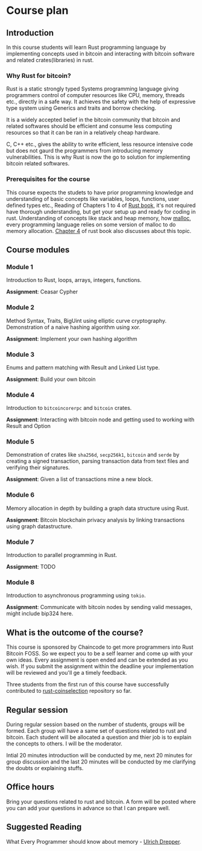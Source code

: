 # Course plan

## Introduction

In this course students will learn Rust programming language by implementing concepts used
in bitcoin and interacting with bitcoin software and related crates(libraries) in rust.

### Why Rust for bitcoin?

Rust is a static strongly typed Systems programming language giving programmers control of computer
resources like CPU, memory, threads etc., directly in a safe way.
It achieves the safety with the help of expressive type system using Generics and traits
and borrow checking.

It is a widely accepted belief in the bitcoin community that bitcoin and related softwares should
be efficient and consume less computing resources so that it can be ran in a relatively cheap hardware.

C, C++ etc., gives the ability to write efficient, less resource intensive code but does not gaurd
the programmers from introducing memory vulnerabilities. This is why Rust is now the go to solution
for implementing bitcoin related softwares.

### Prerequisites for the course

This course expects the studets to have prior programming knowledge and understanding of basic concepts
like variables, loops, functions, user defined types etc.,
Reading of Chapters 1 to 4 of [Rust book](https://doc.rust-lang.org/book/title-page.html), it's not required have thorough understanding,
but get your setup up and ready for coding in rust.
Understanding of concepts like stack and heap memory, how [malloc](https://medium.com/@rehamshipl666/understanding-memory-allocation-in-c-with-malloc-e87d32134f1b), every
programming language relies on some version of malloc to do memory allocation.
[Chapter 4](https://doc.rust-lang.org/book/ch04-01-what-is-ownership.html) of rust book also discusses about this topic.



## Course modules

### Module 1

Introduction to Rust, loops, arrays, integers, functions.

**Assignment**: Ceasar Cypher

### Module 2

Method Syntax, Traits, BigUint using elliptic curve cryptography.
Demonstration of a naive hashing algorithm using xor.

**Assignment**: Implement your own hashing algorithm

### Module 3

Enums and pattern matching with Result and Linked List type.

**Assignment**: Build your own bitcoin

### Module 4

Introduction to `bitcoincorerpc` and `bitcoin` crates.

**Assignment**: Interacting with bitcoin node and getting used to working with Result and Option

### Module 5

Demonstration of crates like `sha256d`, `secp256k1`, `bitcoin` and  `serde` by creating a signed 
transaction, parsing transaction data from text files and verifying their signatures.

**Assignment**: Given a list of transactions mine a new block.

### Module 6

Memory allocation in depth by building a graph data structure using Rust.

**Assignment**: Bitcoin blockchain privacy analysis by linking transactions using graph datastructure.

### Module 7

Introduction to parallel programming in Rust.

**Assignment**: TODO

### Module 8

Introduction to asynchronous programming using `tokio`.

**Assignment**: Communicate with bitcoin nodes by sending valid messages, might include bip324 here.

## What is the outcome of the course?

This course is sponsored by Chaincode to get more programmers into Rust Bitcoin FOSS.
So we expect you to be a self learner and come up with your own ideas. Every assignment is open ended
and can be extended as you wish. If you submit the assignment within the deadline your implementation
will be reviewed and you'll ge a timely feedback.

Three students from the first run of this course
have successfully contributed to [rust-coinselection](https://github.com/Bitshala-Incubator/rust-coinselect) repository so far.

## Regular session

During regular session based on the number of students, groups will be formed.
Each group will have a same set of questions related to rust and bitcoin.
Each student will be allocated a question and thier job is to explain the concepts to others.
I will be the moderator.

Intial 20 minutes introduction will be conducted by me, next 20 minutes for group discussion
and the last 20 minutes will be conducted by me clarifying the doubts or explaining stuffs.

## Office hours

Bring your questions related to rust and bitcoin.
A form will be posted where you can add your questions in advance so that I can prepare well.

## Suggested Reading

What Every Programmer should know about memory - [Ulrich Drepper](./Ulrich%20Drepper,%20Red%20Hat,%20Inc.%20-%20What%20Every%20Programmer%20Should%20Know%20About%20Memory%20(2007).pdf).
